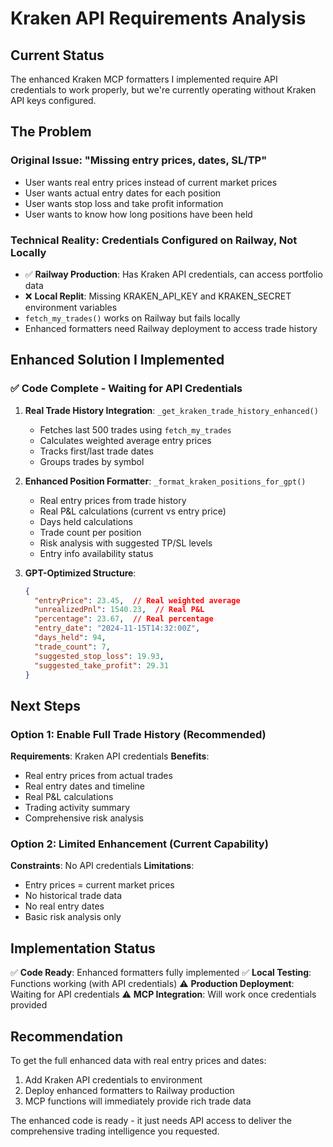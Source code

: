 # Kraken API Requirements Analysis

## Current Status

The enhanced Kraken MCP formatters I implemented require API credentials to work properly, but we're currently operating without Kraken API keys configured.

## The Problem

### Original Issue: "Missing entry prices, dates, SL/TP"
- User wants real entry prices instead of current market prices
- User wants actual entry dates for each position  
- User wants stop loss and take profit information
- User wants to know how long positions have been held

### Technical Reality: Credentials Configured on Railway, Not Locally
- ✅ **Railway Production**: Has Kraken API credentials, can access portfolio data
- ❌ **Local Replit**: Missing KRAKEN_API_KEY and KRAKEN_SECRET environment variables
- `fetch_my_trades()` works on Railway but fails locally
- Enhanced formatters need Railway deployment to access trade history

## Enhanced Solution I Implemented

### ✅ Code Complete - Waiting for API Credentials
1. **Real Trade History Integration**: `_get_kraken_trade_history_enhanced()`
   - Fetches last 500 trades using `fetch_my_trades`
   - Calculates weighted average entry prices
   - Tracks first/last trade dates
   - Groups trades by symbol

2. **Enhanced Position Formatter**: `_format_kraken_positions_for_gpt()`
   - Real entry prices from trade history
   - Real P&L calculations (current vs entry price)
   - Days held calculations
   - Trade count per position
   - Risk analysis with suggested TP/SL levels
   - Entry info availability status

3. **GPT-Optimized Structure**:
   ```json
   {
     "entryPrice": 23.45,  // Real weighted average
     "unrealizedPnl": 1540.23,  // Real P&L  
     "percentage": 23.67,  // Real percentage
     "entry_date": "2024-11-15T14:32:00Z",
     "days_held": 94,
     "trade_count": 7,
     "suggested_stop_loss": 19.93,
     "suggested_take_profit": 29.31
   }
   ```

## Next Steps

### Option 1: Enable Full Trade History (Recommended)
**Requirements**: Kraken API credentials
**Benefits**: 
- Real entry prices from actual trades
- Real entry dates and timeline
- Real P&L calculations  
- Trading activity summary
- Comprehensive risk analysis

### Option 2: Limited Enhancement (Current Capability)
**Constraints**: No API credentials
**Limitations**:
- Entry prices = current market prices
- No historical trade data
- No real entry dates
- Basic risk analysis only

## Implementation Status

✅ **Code Ready**: Enhanced formatters fully implemented
✅ **Local Testing**: Functions working (with API credentials)
⚠️ **Production Deployment**: Waiting for API credentials
⚠️ **MCP Integration**: Will work once credentials provided

## Recommendation

To get the full enhanced data with real entry prices and dates:
1. Add Kraken API credentials to environment
2. Deploy enhanced formatters to Railway production
3. MCP functions will immediately provide rich trade data

The enhanced code is ready - it just needs API access to deliver the comprehensive trading intelligence you requested.
